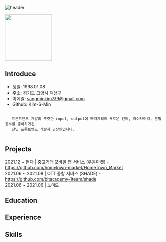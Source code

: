 ![header](https://capsule-render.vercel.app/api?type=waving&color=timeGradient&height=300&section=header&text=SangminKim&fontSize=90)

<img src="https://user-images.githubusercontent.com/79624406/150952276-57bbc9b6-3d56-4eef-bfe5-c6d31247e0e9.jpg" width="150"/>

## Introduce
+ 생일: 1998.01.08
+ 주소: 경기도 고양시 덕양구
+ 이메일: sangminkim789@gmail.com
+ Github: Kim-S-Min
<pre>
<code>
   프론트엔드 개발의 뚜렷한 input, output에 빠지게되어 새로운 언어, 라이브러리, 문법 공부를 좋아하게된
   신입 프론트엔드 개발자 김상민입니다.
</code>
</pre>
## Projects
2021.12 ~ 현재 | 중고거래 모바일 웹 서비스 (우동마켓) - https://github.com/hometown-market/HomeTown_Market  
2021.06 ~ 2021.08 | OTT 종합 서비스 (SHADE) - https://github.com/bitacademy-1team/shade  
2021.06 ~ 2021.06 | 노마드 

## Education

## Experience

## Skills
